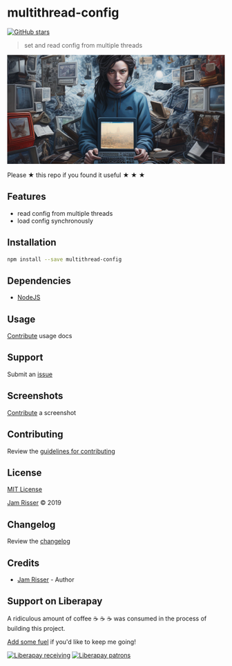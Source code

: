 # multithread-config

[![GitHub stars](https://img.shields.io/github/stars/codejamninja/multithread-config.svg?style=social&label=Stars)](https://github.com/codejamninja/multithread-config)

> set and read config from multiple threads

![](assets/multithread-config.png)

Please ★ this repo if you found it useful ★ ★ ★

## Features

- read config from multiple threads
- load config synchronously

## Installation

```sh
npm install --save multithread-config
```

## Dependencies

- [NodeJS](https://nodejs.org)

## Usage

[Contribute](https://github.com/codejamninja/multithread-config/blob/master/CONTRIBUTING.md) usage docs

## Support

Submit an [issue](https://github.com/codejamninja/multithread-config/issues/new)

## Screenshots

[Contribute](https://github.com/codejamninja/multithread-config/blob/master/CONTRIBUTING.md) a screenshot

## Contributing

Review the [guidelines for contributing](https://github.com/codejamninja/multithread-config/blob/master/CONTRIBUTING.md)

## License

[MIT License](https://github.com/codejamninja/multithread-config/blob/master/LICENSE)

[Jam Risser](https://codejam.ninja) © 2019

## Changelog

Review the [changelog](https://github.com/codejamninja/multithread-config/blob/master/CHANGELOG.md)

## Credits

- [Jam Risser](https://codejam.ninja) - Author

## Support on Liberapay

A ridiculous amount of coffee ☕ ☕ ☕ was consumed in the process of building this project.

[Add some fuel](https://liberapay.com/codejamninja/donate) if you'd like to keep me going!

[![Liberapay receiving](https://img.shields.io/liberapay/receives/codejamninja.svg?style=flat-square)](https://liberapay.com/codejamninja/donate)
[![Liberapay patrons](https://img.shields.io/liberapay/patrons/codejamninja.svg?style=flat-square)](https://liberapay.com/codejamninja/donate)

